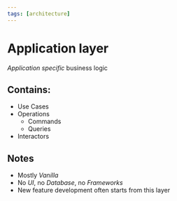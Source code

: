```yaml
---
tags: [architecture]
---
```


# Application layer

_Application specific_ business logic

## Contains:
- Use Cases
- Operations
	-  Commands
	-  Queries
- Interactors

## Notes
- Mostly _Vanilla_
- No _UI_, no _Database_, no _Frameworks_
- New feature development often starts from this layer